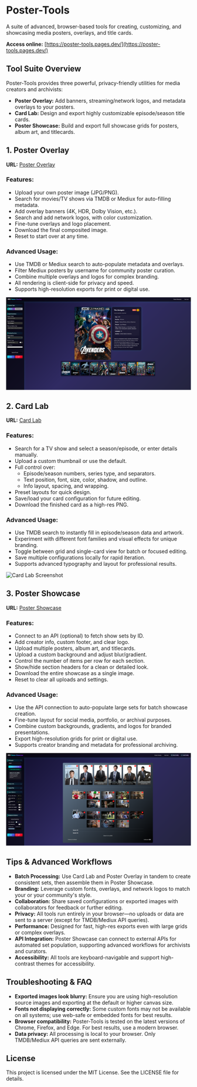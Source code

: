 # Poster-Tools

A suite of advanced, browser-based tools for creating, customizing, and showcasing media posters, overlays, and title cards.

**Access online:** [https://poster-tools.pages.dev/](https://poster-tools.pages.dev/)

## Tool Suite Overview

Poster-Tools provides three powerful, privacy-friendly utilities for media creators and archivists:

- **Poster Overlay:** Add banners, streaming/network logos, and metadata overlays to your posters.
- **Card Lab:** Design and export highly customizable episode/season title cards.
- **Poster Showcase:** Build and export full showcase grids for posters, album art, and titlecards.

## 1. Poster Overlay

**URL:** [Poster Overlay](https://poster-tools.pages.dev/poster-overlay)

### Features:

- Upload your own poster image (JPG/PNG).
- Search for movies/TV shows via TMDB or Mediux for auto-filling metadata.
- Add overlay banners (4K, HDR, Dolby Vision, etc.).
- Search and add network logos, with color customization.
- Fine-tune overlays and logo placement.
- Download the final composited image.
- Reset to start over at any time.

### Advanced Usage:

- Use TMDB or Mediux search to auto-populate metadata and overlays.
- Filter Mediux posters by username for community poster curation.
- Combine multiple overlays and logos for complex branding.
- All rendering is client-side for privacy and speed.
- Supports high-resolution exports for print or digital use.

![Poster Overlay Screenshot](assets/poster-overlay-example/overlay-example.png)

## 2. Card Lab

**URL:** [Card Lab](https://poster-tools.pages.dev/card-lab)

### Features:

- Search for a TV show and select a season/episode, or enter details manually.
- Upload a custom thumbnail or use the default.
- Full control over:
  - Episode/season numbers, series type, and separators.
  - Text position, font, size, color, shadow, and outline.
  - Info layout, spacing, and wrapping.
- Preset layouts for quick design.
- Save/load your card configuration for future editing.
- Download the finished card as a high-res PNG.

### Advanced Usage:

- Use TMDB search to instantly fill in episode/season data and artwork.
- Experiment with different font families and visual effects for unique branding.
- Toggle between grid and single-card view for batch or focused editing.
- Save multiple configurations locally for rapid iteration.
- Supports advanced typography and layout for professional results.

![Card Lab Screenshot](assets/card-lab-example/card-lab-example.png)

## 3. Poster Showcase

**URL:** [Poster Showcase](https://poster-tools.pages.dev/poster-showcase)

### Features:

- Connect to an API (optional) to fetch show sets by ID.
- Add creator info, custom footer, and clear logo.
- Upload multiple posters, album art, and titlecards.
- Upload a custom background and adjust blur/gradient.
- Control the number of items per row for each section.
- Show/hide section headers for a clean or detailed look.
- Download the entire showcase as a single image.
- Reset to clear all uploads and settings.

### Advanced Usage:

- Use the API connection to auto-populate large sets for batch showcase creation.
- Fine-tune layout for social media, portfolio, or archival purposes.
- Combine custom backgrounds, gradients, and logos for branded presentations.
- Export high-resolution grids for print or digital use.
- Supports creator branding and metadata for professional archiving.

![Poster Showcase Screenshot](assets/poster-showcase-example/showcase-example.png)

## Tips & Advanced Workflows

- **Batch Processing:** Use Card Lab and Poster Overlay in tandem to create consistent sets, then assemble them in Poster Showcase.
- **Branding:** Leverage custom fonts, overlays, and network logos to match your or your community's style.
- **Collaboration:** Share saved configurations or exported images with collaborators for feedback or further editing.
- **Privacy:** All tools run entirely in your browser—no uploads or data are sent to a server (except for TMDB/Mediux API queries).
- **Performance:** Designed for fast, high-res exports even with large grids or complex overlays.
- **API Integration:** Poster Showcase can connect to external APIs for automated set population, supporting advanced workflows for archivists and curators.
- **Accessibility:** All tools are keyboard-navigable and support high-contrast themes for accessibility.

## Troubleshooting & FAQ

- **Exported images look blurry:** Ensure you are using high-resolution source images and exporting at the default or higher canvas size.
- **Fonts not displaying correctly:** Some custom fonts may not be available on all systems; use web-safe or embedded fonts for best results.
- **Browser compatibility:** Poster-Tools is tested on the latest versions of Chrome, Firefox, and Edge. For best results, use a modern browser.
- **Data privacy:** All processing is local to your browser. Only TMDB/Mediux API queries are sent externally.

## License

This project is licensed under the MIT License. See the LICENSE file for details.
